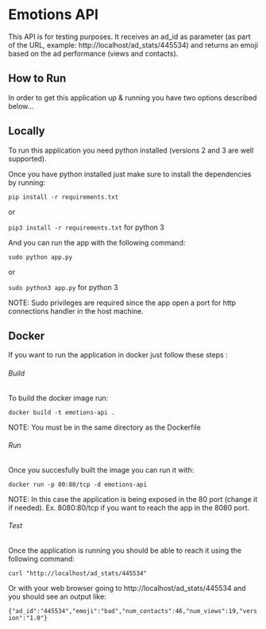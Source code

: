 # Emotions API

This API is for testing purposes. It receives an ad_id as parameter (as part of the URL, example: http://localhost/ad_stats/445534) and returns an emoji based on the ad performance (views and contacts).

## How to Run

In order to get this application up & running you have two options described below...

## Locally

To run this application you need python installed (versions 2 and 3 are well supported).

Once you have python installed just make sure to install the dependencies by running:

`pip install -r requirements.txt`

or 

`pip3 install -r requirements.txt` for python 3 

And you can run the app with the following command:

`sudo python app.py`

or

`sudo python3 app.py` for python 3

NOTE: Sudo privileges are required since the app open a port for http connections handler in the host machine.

## Docker 

If you want to run the application in docker just follow these steps :

###### Build

To build the docker image run:

`docker build -t emotions-api .`

NOTE: You must be in the same directory as the Dockerfile

###### Run

Once you succesfully built the image you can run it with:

`docker run -p 80:80/tcp -d emotions-api`

NOTE: In this case the application is being exposed in the 80 port (change it if needed). Ex. 8080:80/tcp if you want to reach the app in the 8080 port.

###### Test

Once the application is running you should be able to reach it using the following command:

`curl "http://localhost/ad_stats/445534"`

Or with your web browser going to http://localhost/ad_stats/445534 and you should see an output like:

`{"ad_id":"445534","emoji":"bad","num_contacts":46,"num_views":19,"version":"1.0"}`


